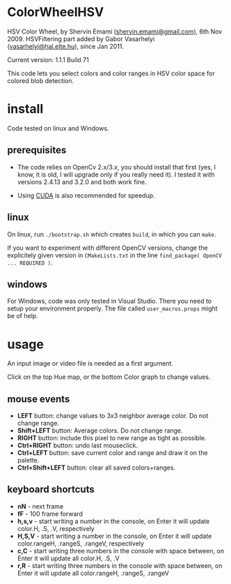 # ColorWheelHSV

HSV Color Wheel, by Shervin Emami (shervin.emami@gmail.com), 6th Nov 2009.
HSVFiltering part added by Gabor Vasarhelyi (vasarhelyi@hal.elte.hu), since Jan 2011.

Current version: 1.1.1 Build 71

This code lets you select colors and color ranges in HSV color space for colored blob detection.


# install

Code tested on linux and Windows.

## prerequisites

* The code relies on OpenCv 2.x/3.x, you should install that first (yes, I know, it is old, I will upgrade only if you really need it).
  I tested it with versions 2.4.13 and 3.2.0 and both work fine.

* Using [CUDA](https://developer.nvidia.com/cuda-zone) is also recommended for speedup.

## linux

On linux, run `./bootstrap.sh` which creates `build`, in which you can `make`.

If you want to experiment with different OpenCV versions, change the explicitely
given version in `CMakeLists.txt` in the line `find_package( OpenCV ... REQUIRED )`.

## windows

For Windows, code was only tested in Visual Studio. There you need to setup your environment properly. The file called `user_macros.props` might be of help.


# usage

An input image or video file is needed as a first argument.

Click on the top Hue map, or the bottom Color graph to change values.

## mouse events

* **LEFT** button: change values to 3x3 neighbor average color. Do not change range.
* **Shift+LEFT** button: Average colors. Do not change range.
* **RIGHT** button: include this pixel to new range as tight as possible.
* **Ctrl+RIGHT** button: undo last mouseclick.
* **Ctrl+LEFT** button: save current color and range and draw it on the palette.
* **Ctrl+Shift+LEFT** button: clear all saved colors+ranges.

## keyboard shortcuts

* **nN** - next frame
* **fF** - 100 frame forward
* **h,s,v** - start writing a number in the console, on Enter it will update color.H, .S, .V, respectively
* **H,S,V** - start writing a number in the console, on Enter it will update color.rangeH, .rangeS, .rangeV, respectively
* **c,C**   - start writing three numbers in the console with space between, on Enter it will update all color.H, .S, .V
* **r,R**   - start writing three numbers in the console with space between, on Enter it will update all color.rangeH, .rangeS, .rangeV

